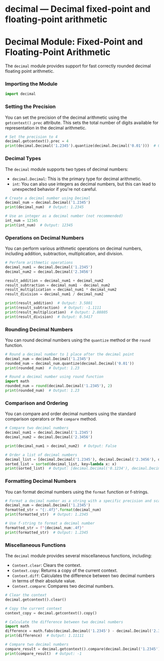 # decimal — Decimal fixed-point and floating-point arithmetic

**Decimal Module: Fixed-Point and Floating-Point Arithmetic**
===========================================================

The `decimal` module provides support for fast correctly rounded decimal floating point arithmetic.

### Importing the Module

```python
import decimal
```

### Setting the Precision

You can set the precision of the decimal arithmetic using the `getcontext().prec` attribute. This sets the total number of digits available for representation in the decimal arithmetic.

```python
# Set the precision to 4
decimal.getcontext().prec = 4
print(decimal.Decimal('1.2345').quantize(decimal.Decimal('0.01')))  # Output: 1.23
```

### Decimal Types

The `decimal` module supports two types of decimal numbers:

*   `decimal.Decimal`: This is the primary type for decimal arithmetic.
*   `int`: You can also use integers as decimal numbers, but this can lead to unexpected behavior if you're not careful.

```python
# Create a decimal number using Decimal
decimal_num = decimal.Decimal('1.2345')
print(decimal_num)  # Output: 1.2345

# Use an integer as a decimal number (not recommended)
int_num = 12345
print(int_num)  # Output: 12345
```

### Operations on Decimal Numbers

You can perform various arithmetic operations on decimal numbers, including addition, subtraction, multiplication, and division.

```python
# Perform arithmetic operations
decimal_num1 = decimal.Decimal('1.2345')
decimal_num2 = decimal.Decimal('2.3456')

result_addition = decimal_num1 + decimal_num2
result_subtraction = decimal_num1 - decimal_num2
result_multiplication = decimal_num1 * decimal_num2
result_division = decimal_num1 / decimal_num2

print(result_addition)  # Output: 3.5801
print(result_subtraction)  # Output: -1.1111
print(result_multiplication)  # Output: 2.88805
print(result_division)  # Output: 0.5417
```

### Rounding Decimal Numbers

You can round decimal numbers using the `quantize` method or the `round` function.

```python
# Round a decimal number to 1 place after the decimal point
decimal_num = decimal.Decimal('1.2345')
rounded_num = decimal_num.quantize(decimal.Decimal('0.01'))
print(rounded_num)  # Output: 1.23

# Round a decimal number using round function
import math
rounded_num = round(decimal.Decimal('1.2345'), 2)
print(rounded_num)  # Output: 1.23
```

### Comparison and Ordering

You can compare and order decimal numbers using the standard comparison operators or the `compare` method.

```python
# Compare two decimal numbers
decimal_num1 = decimal.Decimal('1.2345')
decimal_num2 = decimal.Decimal('2.3456')

print(decimal_num1 > decimal_num2)  # Output: False

# Order a list of decimal numbers
decimal_list = [decimal.Decimal('1.2345'), decimal.Decimal('2.3456'), decimal.Decimal('0.1234')]
sorted_list = sorted(decimal_list, key=lambda x: x)
print(sorted_list)  # Output: [decimal.Decimal('0.1234'), decimal.Decimal('1.2345'), decimal.Decimal('2.3456')]
```

### Formatting Decimal Numbers

You can format decimal numbers using the `format` function or f-strings.

```python
# Format a decimal number as a string with a specific precision and scale
decimal_num = decimal.Decimal('1.2345')
formatted_str = "{:.4f}".format(decimal_num)
print(formatted_str)  # Output: 1.2345

# Use f-string to format a decimal number
formatted_str = f"{decimal_num:.4f}"
print(formatted_str)  # Output: 1.2345
```

### Miscellaneous Functions

The `decimal` module provides several miscellaneous functions, including:

*   `Context.clear`: Clears the context.
*   `Context.copy`: Returns a copy of the current context.
*   `Context.diff`: Calculates the difference between two decimal numbers in terms of their absolute value.
*   `Context.compare`: Compares two decimal numbers.

```python
# Clear the context
decimal.getcontext().clear()

# Copy the current context
context_copy = decimal.getcontext().copy()

# Calculate the difference between two decimal numbers
import math
difference = math.fabs(decimal.Decimal('1.2345') - decimal.Decimal('2.3456'))
print(difference)  # Output: 1.11111

# Compare two decimal numbers
compare_result = decimal.getcontext().compare(decimal.Decimal('1.2345'), decimal.Decimal('2.3456'))
print(compare_result)  # Output: -1
```

